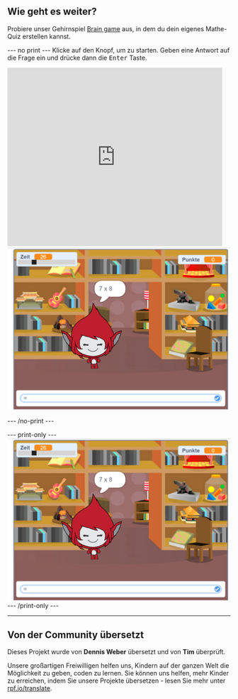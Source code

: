 ## Wie geht es weiter?

Probiere unser Gehirnspiel [Brain game](https://projects.raspberrypi.org/de-DE/projects/brain-game?utm_source=pathway&utm_medium=whatnext&utm_campaign=projects) aus, in dem du dein eigenes Mathe-Quiz erstellen kannst.

--- no print --- Klicke auf den Knopf, um zu starten. Geben eine Antwort auf die Frage ein und drücke dann die <kbd>Enter</kbd> Taste.

<div class="scratch-preview">
  <iframe allowtransparency="true" width="485" height="402" src="https://scratch.mit.edu/projects/embed/335040340/?autostart=false" frameborder="0" scrolling="no"></iframe>
  <img src="images/brain-final.png">
</div>

--- /no-print ---

--- print-only --- ![Brain Game](images/brain-final.png) --- /print-only ---

***

## Von der Community übersetzt 

Dieses Projekt wurde von **Dennis Weber** übersetzt und von **Tim** überprüft. 

Unsere großartigen Freiwilligen helfen uns, Kindern auf der ganzen Welt die Möglichkeit zu geben, coden zu lernen. Sie können uns helfen, mehr Kinder zu erreichen, indem Sie unsere Projekte übersetzen - lesen Sie mehr unter [rpf.io/translate](https://rpf.io/translate).